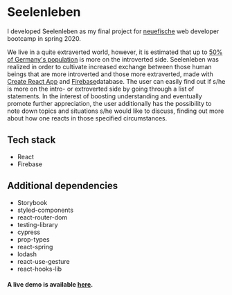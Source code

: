# Seelenleben

I developed Seelenleben as my final project for [neuefische](https://www.neuefische.de) web developer bootcamp in spring 2020.

We live in a quite extraverted world, however, it is estimated that up to [50% of Germany's population](https://www.apotheken-umschau.de/Psyche/Introvertiertheit-Eine-unterschaetzte-Eigenschaft-224883.html) is more on the introverted side.
Seelenleben was realized in order to cultivate increased exchange between those human beings that are more introverted and those more extraverted, made with [Create React App](https://github.com/facebook/create-react-app) and [Firebase](https://firebase.google.com/)database.
The user can easily find out if s/he is more on the intro- or extroverted side by going through a list of statements. In the interest of boosting understanding and eventually promote further appreciation, the user additionally has the possibility to note down topics and situations s/he would like to discuss, finding out more about how one reacts in those specified circumstances.

## Tech stack

- React
- Firebase

## Additional dependencies

- Storybook
- styled-components
- react-router-dom
- testing-library
- cypress
- prop-types
- react-spring
- lodash
- react-use-gesture
- react-hooks-lib

#### A live demo is available [here](https://seelenleben.web.app).
